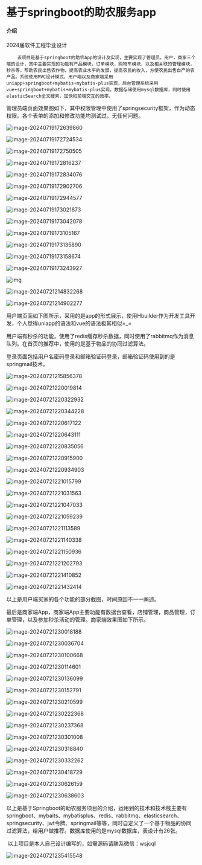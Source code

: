 # 基于springboot的助农服务app

#### 介绍
2024届软件工程毕业设计

		该项目是基于springboot的助农App的设计及实现，主要实现了管理员，用户，商家三个端的设计，其中主要实现的功能有产品模块，订单模块，购物车模块，以及相关联的管理模块，秒杀等，帮助农民出售农作物，提高农业水平的发展，提高农民的收入，方便农民出售自产的农产品。系统使用MVC设计模式，用户端以及商家端采用uniapp+springboot+mybatis+mybatis-plus实现，后台管理系统采用vue+springboot+mybatis+mybatis-plus实现。数据存储使用mysql数据库，同时使用elasticSearch全文搜索，加快和前端交互的效率。

​		管理员端页面效果图如下，其中权限管理中使用了springsecurity框架，作为动态权限。各个表单的添加和修改功能均测试过，无任何问题。

![image-20240719172639860](https://gitee.com/chenqinli123/farm/raw/master/images/image-20240719172639860.png)

![image-20240719172724534](https://gitee.com/chenqinli123/farm/raw/master/images/image-20240719172724534.png)

![image-20240719172750505](https://gitee.com/chenqinli123/farm/raw/master/images/image-20240719172750505.png)

![image-20240719172816237](https://gitee.com/chenqinli123/farm/raw/master/images/image-20240719172816237.png)

![image-20240719172834076](https://gitee.com/chenqinli123/farm/raw/master/images/image-20240719172834076.png)

![image-20240719172902706](https://gitee.com/chenqinli123/farm/raw/master/images/image-20240719172902706.png)

![image-20240719172944577](https://gitee.com/chenqinli123/farm/raw/master/images/image-20240719172944577.png)

![image-20240719173021873](https://gitee.com/chenqinli123/farm/raw/master/images/image-20240719173021873.png)

![image-20240719173042078](https://gitee.com/chenqinli123/farm/raw/master/images/image-20240719173042078.png)

![image-20240719173105167](https://gitee.com/chenqinli123/farm/raw/master/images/image-20240719173105167.png)

![image-20240719173135890](https://gitee.com/chenqinli123/farm/raw/master/images/image-20240719173135890.png)

![image-20240719173158674](https://gitee.com/chenqinli123/farm/raw/master/images/image-20240719173158674.png)

![image-20240719173243927](https://gitee.com/chenqinli123/farm/raw/master/images/image-20240719173243927.png)

![img](https://gitee.com/chenqinli123/farm/raw/master/images/xinzeng.png)

![image-20240721214832268](https://gitee.com/chenqinli123/farm/raw/master/images/image-20240721214832268.png)

![image-20240721214902277](https://gitee.com/chenqinli123/farm/raw/master/images/image-20240721214902277.png)

用户端页面如下图所示，采用的是app的形式展示，使用Hbuilder作为开发工具开发，个人觉得uniapp的语法和vue的语法极其相似=_=

用户端有秒杀的功能，使用了redis缓存秒杀数据，同时使用了rabbitmq作为消息队列。在首页的推荐中，使用的是基于物品的协同过滤算法。

登录页面包括用户名密码登录和邮箱验证码登录，邮箱验证码使用到的是springmail技术。

![image-20240721215856378](https://gitee.com/chenqinli123/farm/raw/master/images/image-20240721215856378.png)



![image-20240721220019814](https://gitee.com/chenqinli123/farm/raw/master/images/image-20240721220019814.png)

![image-20240721220322932](https://gitee.com/chenqinli123/farm/raw/master/images/image-20240721220322932.png)

![image-20240721220344228](https://gitee.com/chenqinli123/farm/raw/master/images/image-20240721220344228.png)

![image-20240721220617122](https://gitee.com/chenqinli123/farm/raw/master/images/image-20240721220617122.png)

![image-20240721220643111](https://gitee.com/chenqinli123/farm/raw/master/images/image-20240721220643111.png)

![image-20240721220835056](https://gitee.com/chenqinli123/farm/raw/master/images/image-20240721220835056.png)

![image-20240721220915900](https://gitee.com/chenqinli123/farm/raw/master/images/image-20240721220915900.png)

![image-20240721220934903](https://gitee.com/chenqinli123/farm/raw/master/images/image-20240721220934903.png)

![image-20240721221015799](https://gitee.com/chenqinli123/farm/raw/master/images/image-20240721221015799.png)

![image-20240721221031563](https://gitee.com/chenqinli123/farm/raw/master/images/image-20240721221031563.png)

![image-20240721221047033](https://gitee.com/chenqinli123/farm/raw/master/images/image-20240721221047033.png)

![image-20240721221059239](https://gitee.com/chenqinli123/farm/raw/master/images/image-20240721221059239.png)

![image-20240721221113589](https://gitee.com/chenqinli123/farm/raw/master/images/image-20240721221113589.png)

![image-20240721221140338](https://gitee.com/chenqinli123/farm/raw/master/images/image-20240721221140338.png)

![image-20240721221150936](https://gitee.com/chenqinli123/farm/raw/master/images/image-20240721221150936.png)

![image-20240721221202793](https://gitee.com/chenqinli123/farm/raw/master/images/image-20240721221202793.png)

![image-20240721221410852](https://gitee.com/chenqinli123/farm/raw/master/images/image-20240721221410852.png)

![image-20240721221432414](https://gitee.com/chenqinli123/farm/raw/master/images/image-20240721221432414.png)

以上是用户端买家的各个功能的部分截图，时间原因不一一阐述。

最后是商家端App，商家端App主要功能有数据台查看，店铺管理，商品管理，订单管理，以及参加秒杀活动的管理。商家端效果图如下所示。

![image-20240721230018188](https://gitee.com/chenqinli123/farm/raw/master/images/image-20240721230018188.png)

![image-20240721230036704](https://gitee.com/chenqinli123/farm/raw/master/images/image-20240721230036704.png)

![image-20240721230100668](https://gitee.com/chenqinli123/farm/raw/master/images/image-20240721230100668.png)

![image-20240721230114601](https://gitee.com/chenqinli123/farm/raw/master/images/image-20240721230114601.png)

![image-20240721230136099](https://gitee.com/chenqinli123/farm/raw/master/images/image-20240721230136099.png)

![image-20240721230152791](https://gitee.com/chenqinli123/farm/raw/master/images/image-20240721230152791.png)

![image-20240721230210599](https://gitee.com/chenqinli123/farm/raw/master/images/image-20240721230210599.png)

![image-20240721230222368](https://gitee.com/chenqinli123/farm/raw/master/images/image-20240721230222368.png)

![image-20240721230237368](https://gitee.com/chenqinli123/farm/raw/master/images/image-20240721230237368.png)

![image-20240721230301008](https://gitee.com/chenqinli123/farm/raw/master/images/image-20240721230301008.png)

![image-20240721230318840](https://gitee.com/chenqinli123/farm/raw/master/images/image-20240721230318840.png)

![image-20240721230332262](https://gitee.com/chenqinli123/farm/raw/master/images/image-20240721230332262.png)

![image-20240721230418729](https://gitee.com/chenqinli123/farm/raw/master/images/image-20240721230418729.png)

![image-20240721230626159](https://gitee.com/chenqinli123/farm/raw/master/images/image-20240721230626159.png)

![image-20240721230638603](https://gitee.com/chenqinli123/farm/raw/master/images/image-20240721230638603.png)

​		以上是基于Springboot的助农服务项目的介绍，运用到的技术和技术栈主要有springboot、mybaits、mybatisplus、redis、rabbitmq、elasticsearch、springsecurity、jwt令牌、springmail等等，同时自定义了一个基于物品的协同过滤算法，给用户做推荐。数据库使用的是mysql数据库，表设计有26张。

​		以上项目是本人自己设计编写的，如需源码请联系微信：wsjcql

![image-20240721235415548](https://gitee.com/chenqinli123/farm/raw/master/images/image-20240721235415548.png)
